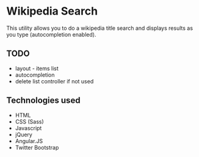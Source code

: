 # Wikipedia Search #

This utility allows you to do a wikipedia title search and displays results as you type (autocompletion enabled).

## TODO ##
* layout - items list
* autocompletion
* delete list controller if not used

## Technologies used ##
* HTML
* CSS (Sass)
* Javascript
* jQuery
* Angular.JS
* Twitter Bootstrap